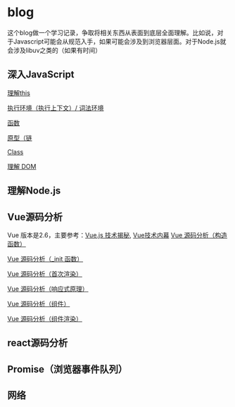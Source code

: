 # blog
这个blog做一个学习记录，争取将相关东西从表面到底层全面理解。比如说，对于Javascript可能会从规范入手，如果可能会涉及到浏览器层面。对于Node.js就会涉及libuv之类的（如果有时间）
## 深入JavaScript
  [理解this](https://github.com/yangdui/blog/issues/4)
  
  [执行环境（执行上下文）/ 词法环境](https://github.com/yangdui/blog/issues/5) 
  
  [函数](https://github.com/yangdui/blog/issues/6)
  
  [原型（链](https://github.com/yangdui/blog/issues/9)
  
  [Class](https://github.com/yangdui/blog/issues/8)
  
  [理解 DOM](https://github.com/yangdui/blog/issues/10)
## 理解Node.js
  
## Vue源码分析
  Vue 版本是2.6，主要参考：[Vue.js 技术揭秘](https://ustbhuangyi.github.io/vue-analysis/), [Vue技术内幕](http://caibaojian.com/vue-design/art/1start-learn.html)
  [Vue 源码分析（构造函数）](https://github.com/yangdui/blog/issues/11)
  
  [Vue 源码分析（_init 函数）](https://github.com/yangdui/blog/issues/12)
  
  [Vue 源码分析（首次渲染）](https://github.com/yangdui/blog/issues/13)
  
  [Vue 源码分析（响应式原理）](https://github.com/yangdui/blog/issues/14)
  
  [Vue 源码分析（组件）](https://github.com/yangdui/blog/issues/15)
  
  [Vue 源码分析（组件渲染）](https://github.com/yangdui/blog/issues/16)
## react源码分析
## Promise（浏览器事件队列）
## 网络
